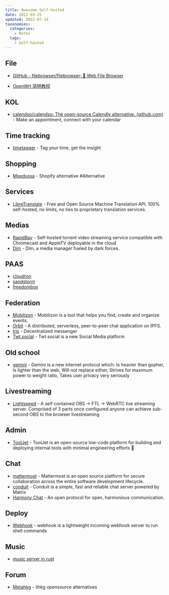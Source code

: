 ```yaml
---
title: Awesome Self-hosted
date: 2022-03-25
updated: 2022-07-14
taxonomies:
  categories:
    - Notes
  tags:
    - Self-hosted
---
```


## File

- [GitHub - filebrowser/filebrowser: 📂 Web File Browser](https://github.com/filebrowser/filebrowser)

- [OpenWrt 简明教程](https://larrywonss.github.io/#/)

## KOL

- [calendso/calendso: The open-source Calendly alternative. (github.com)](https://github.com/calendso/calendso) - Make an appointment, connect with your calendar

## Time tracking

- [timetagger](https://github.com/almarklein/timetagger) - Tag your time, get the insight

## Shopping

- [Mpedussa](https://github.com/medusajs/medusa) - Shopify alternative #Alternative

## Services

- [LibreTranslate](https://github.com/LibreTranslate/LibreTranslate) - Free and Open Source Machine Translation API. 100% self-hosted, no limits, no ties to proprietary translation services.

## Medias

- [RapidBay](https://github.com/hauxir/rapidbay) - Self-hosted torrent video streaming service compatible with Chromecast and AppleTV deployable in the cloud
- [Dim](https://github.com/Dusk-Labs/dim) - Dim, a media manager fueled by dark forces.

## PAAS

- [cloudron](https://www.cloudron.io/index.html)
- [sandstorm](https://sandstorm.io/)
- [freedombox](https://freedombox.org/)

## Federation

- [Mobilizon](https://joinmobilizon.org/en/) - Mobilizon is a tool that helps you find, create and organize events.
- [Orbit](https://github.com/orbitdb/orbit) - A distributed, serverless, peer-to-peer chat application on IPFS.
- [Iris](https://github.com/irislib/iris-messenger) - Decentralized messenger
- [Twt.social](https://twt.social/) - Twt.social is a new Social Media platform

## Old school

- [gemini](https://gemini.circumlunar.space/) - Gemini is a new internet protocol which: Is heavier than gopher, Is lighter than the web, Will not replace either, Strives for maximum power to weight ratio, Takes user privacy very seriously

## Livestreaming

- [Lightspeed](https://github.com/GRVYDEV/Project-Lightspeed) - A self contained OBS -> FTL -> WebRTC live streaming server. Comprised of 3 parts once configured anyone can achieve sub-second OBS to the browser livestreaming

## Admin

- [ToolJet](https://github.com/ToolJet/ToolJet/) - ToolJet is an open-source low-code platform for building and deploying internal tools with minimal engineering efforts 🚀

## Chat

- [mattermost](https://github.com/mattermost/mattermost-server) - Mattermost is an open source platform for secure collaboration across the entire software development lifecycle.
- [conduit](https://gitlab.com/famedly/conduit) - Conduit is a simple, fast and reliable chat server powered by Matrix
- [Harmony Chat](https://harmonyapp.io/) - An open protocol for open, harmonious communication.

## Deploy

- [Webhook](https://github.com/adnanh/webhook) - webhook is a lightweight incoming webhook server to run shell commands

## Music

- [music server in rust](https://github.com/izderadicka/audioserve)

## Forum

- [Metahkg](https://gitlab.com/metahkg/metahkg) - lihkg opensource alternatives
